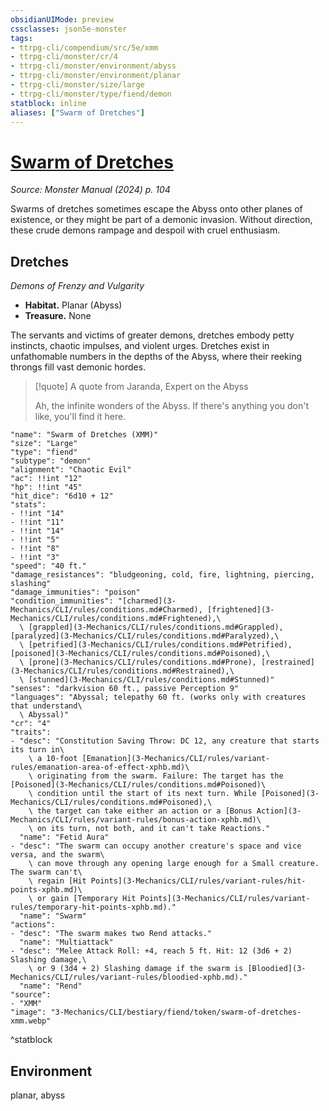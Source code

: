 ```yaml
---
obsidianUIMode: preview
cssclasses: json5e-monster
tags:
- ttrpg-cli/compendium/src/5e/xmm
- ttrpg-cli/monster/cr/4
- ttrpg-cli/monster/environment/abyss
- ttrpg-cli/monster/environment/planar
- ttrpg-cli/monster/size/large
- ttrpg-cli/monster/type/fiend/demon
statblock: inline
aliases: ["Swarm of Dretches"]
---
```

# [Swarm of Dretches](3-Mechanics\CLI\bestiary\fiend/swarm-of-dretches-xmm.md)
*Source: Monster Manual (2024) p. 104*  

Swarms of dretches sometimes escape the Abyss onto other planes of existence, or they might be part of a demonic invasion. Without direction, these crude demons rampage and despoil with cruel enthusiasm.

## Dretches

*Demons of Frenzy and Vulgarity*

- **Habitat.** Planar (Abyss)  
- **Treasure.** None  

The servants and victims of greater demons, dretches embody petty instincts, chaotic impulses, and violent urges. Dretches exist in unfathomable numbers in the depths of the Abyss, where their reeking throngs fill vast demonic hordes.

> [!quote] A quote from Jaranda, Expert on the Abyss  
> 
> Ah, the infinite wonders of the Abyss. If there's anything you don't like, you'll find it here.


```statblock
"name": "Swarm of Dretches (XMM)"
"size": "Large"
"type": "fiend"
"subtype": "demon"
"alignment": "Chaotic Evil"
"ac": !!int "12"
"hp": !!int "45"
"hit_dice": "6d10 + 12"
"stats":
- !!int "14"
- !!int "11"
- !!int "14"
- !!int "5"
- !!int "8"
- !!int "3"
"speed": "40 ft."
"damage_resistances": "bludgeoning, cold, fire, lightning, piercing, slashing"
"damage_immunities": "poison"
"condition_immunities": "[charmed](3-Mechanics/CLI/rules/conditions.md#Charmed), [frightened](3-Mechanics/CLI/rules/conditions.md#Frightened),\
  \ [grappled](3-Mechanics/CLI/rules/conditions.md#Grappled), [paralyzed](3-Mechanics/CLI/rules/conditions.md#Paralyzed),\
  \ [petrified](3-Mechanics/CLI/rules/conditions.md#Petrified), [poisoned](3-Mechanics/CLI/rules/conditions.md#Poisoned),\
  \ [prone](3-Mechanics/CLI/rules/conditions.md#Prone), [restrained](3-Mechanics/CLI/rules/conditions.md#Restrained),\
  \ [stunned](3-Mechanics/CLI/rules/conditions.md#Stunned)"
"senses": "darkvision 60 ft., passive Perception 9"
"languages": "Abyssal; telepathy 60 ft. (works only with creatures that understand\
  \ Abyssal)"
"cr": "4"
"traits":
- "desc": "Constitution Saving Throw: DC 12, any creature that starts its turn in\
    \ a 10-foot [Emanation](3-Mechanics/CLI/rules/variant-rules/emanation-area-of-effect-xphb.md)\
    \ originating from the swarm. Failure: The target has the [Poisoned](3-Mechanics/CLI/rules/conditions.md#Poisoned)\
    \ condition until the start of its next turn. While [Poisoned](3-Mechanics/CLI/rules/conditions.md#Poisoned),\
    \ the target can take either an action or a [Bonus Action](3-Mechanics/CLI/rules/variant-rules/bonus-action-xphb.md)\
    \ on its turn, not both, and it can't take Reactions."
  "name": "Fetid Aura"
- "desc": "The swarm can occupy another creature's space and vice versa, and the swarm\
    \ can move through any opening large enough for a Small creature. The swarm can't\
    \ regain [Hit Points](3-Mechanics/CLI/rules/variant-rules/hit-points-xphb.md)\
    \ or gain [Temporary Hit Points](3-Mechanics/CLI/rules/variant-rules/temporary-hit-points-xphb.md)."
  "name": "Swarm"
"actions":
- "desc": "The swarm makes two Rend attacks."
  "name": "Multiattack"
- "desc": "Melee Attack Roll: +4, reach 5 ft. Hit: 12 (3d6 + 2) Slashing damage,\
    \ or 9 (3d4 + 2) Slashing damage if the swarm is [Bloodied](3-Mechanics/CLI/rules/variant-rules/bloodied-xphb.md)."
  "name": "Rend"
"source":
- "XMM"
"image": "3-Mechanics/CLI/bestiary/fiend/token/swarm-of-dretches-xmm.webp"
```
^statblock

## Environment

planar, abyss